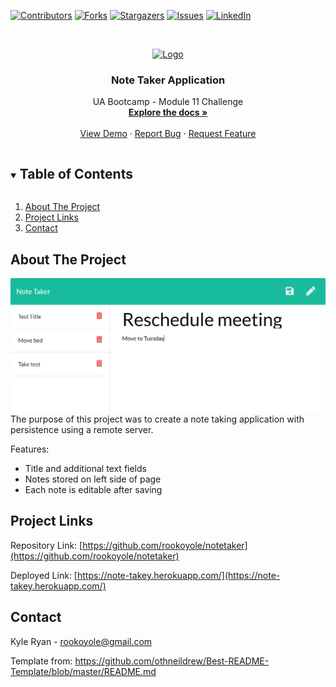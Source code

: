 <!--
*** Thanks for checking out the Best-README-Template. If you have a suggestion
*** that would make this better, please fork the repo and create a pull request
*** or simply open an issue with the tag "enhancement".
*** Thanks again! Now go create something AMAZING! :D
***
***
***
*** To avoid retyping too much info. Do a search and replace for the following:
*** github_username, repo_name, twitter_handle, email, project_title, project_description
-->



<!-- PROJECT SHIELDS -->
<!--
*** I'm using markdown "reference style" links for readability.
*** Reference links are enclosed in brackets [ ] instead of parentheses ( ).
*** See the bottom of this document for the declaration of the reference variables
*** for contributors-url, forks-url, etc. This is an optional, concise syntax you may use.
*** https://www.markdownguide.org/basic-syntax/#reference-style-links
-->
[![Contributors][contributors-shield]][contributors-url]
[![Forks][forks-shield]][forks-url]
[![Stargazers][stars-shield]][stars-url]
[![Issues][issues-shield]][issues-url]
[![LinkedIn][linkedin-shield]][linkedin-url]



<!-- PROJECT LOGO -->
<br />
<p align="center">
  <a href="https://github.com/rookoyole/notetaker">
    <img src=".Main/public/assets/images/Profile-Pic.jpg" alt="Logo" width="80" height="80">
  </a>

  <h3 align="center">Note Taker Application</h3>

  <p align="center">
    UA Bootcamp - Module 11 Challenge
        <br />
        <a href="https://github.com/rookoyole/notetaker"><strong>Explore the docs »</strong></a>
        <br />
        <br />
        <a href="https://github.com/rookoyole/notetaker">View Demo</a>
        ·
        <a href="https://github.com/rookoyole/notetaker/issues">Report Bug</a>
        ·
        <a href="https://github.com/rookoyole/notetaker/issues">Request Feature</a>
  </p>
</p>



<!-- TABLE OF CONTENTS -->
<details open="open">
  <summary><h2 style="display: inline-block">Table of Contents</h2></summary>
  <ol>
    <li><a href="#about-the-project">About The Project</a></li>
    <li><a href="#project-links">Project Links</a></li>
    <li><a href="#contact">Contact</a></li>
  </ol>
</details>



<!-- ABOUT THE PROJECT -->
## About The Project

[![Product Name Screen Shot][product-screenshot]](Main/public/assets/images/screenshot.png)
<br />
The purpose of this project was to create a note taking application with persistence using a remote server.

Features:
* Title and additional text fields
* Notes stored on left side of page
* Each note is editable after saving

<!-- PROJECT LINKS -->
## Project Links

Repository Link: [https://github.com/rookoyole/notetaker](https://github.com/rookoyole/notetaker)

Deployed Link: [https://note-takey.herokuapp.com/](https://note-takey.herokuapp.com/)

<!-- CONTACT -->
## Contact

Kyle Ryan - rookoyole@gmail.com

Template from: https://github.com/othneildrew/Best-README-Template/blob/master/README.md

<!-- MARKDOWN LINKS & IMAGES -->
<!-- https://www.markdownguide.org/basic-syntax/#reference-style-links -->
[contributors-shield]: https://img.shields.io/github/contributors/rookoyole/notetaker.svg?style=for-the-badge
[contributors-url]: https://github.com/rookoyole/notetaker/graphs/contributors
[forks-shield]: https://img.shields.io/github/forks/rookoyole/notetaker.svg?style=for-the-badge
[forks-url]: https://github.com/rookoyole/notetaker/network/members
[stars-shield]: https://img.shields.io/github/stars/rookoyole/notetaker.svg?style=for-the-badge
[stars-url]: https://github.com/rookoyole/notetaker/stargazers
[issues-shield]: https://img.shields.io/github/issues/rookoyole/notetaker.svg?style=for-the-badge
[issues-url]: https://github.com/rookoyole/notetaker/issues
[linkedin-shield]: https://img.shields.io/badge/-LinkedIn-black.svg?style=for-the-badge&logo=linkedin&colorB=555
[linkedin-url]: www.linkedin.com/in/kyle-ryan-5b526023
[product-screenshot]: Main/public/assets/images/screenshot.png